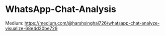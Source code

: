 # WhatsApp-Chat-Analysis
Medium: https://medium.com/@harshsinghal726/whatsapp-chat-analyze-visualize-68e4d30be729

